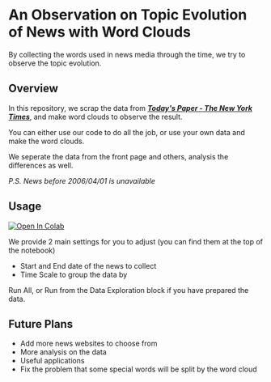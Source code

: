 # An Observation on Topic Evolution of News with Word Clouds

By collecting the words used in news media through the time, we try to observe the topic evolution.

## Overview
In this repository, we scrap the data from [***Today's Paper - The New York Times***](https://www.nytimes.com/section/todayspaper), and make word clouds to observe the result.

You can either use our code to do all the job, or use your own data and make the word clouds.

We seperate the data from the front page and others, analysis the differences as well.

*P.S. News before 2006/04/01 is unavailable*

## Usage

[![Open In Colab](https://colab.research.google.com/assets/colab-badge.svg)](https://colab.research.google.com/github/chenyutpe/colabtools/blob/main/scrapping_and_wordclouds.ipynb)

We provide 2 main settings for you to adjust (you can find them at the top of the notebook)

- Start and End date of the news to collect
- Time Scale to group the data by

Run All, or Run from the Data Exploration block if you have prepared the data.

## Future Plans

- Add more news websites to choose from
- More analysis on the data
- Useful applications
- Fix the problem that some special words will be split by the word cloud